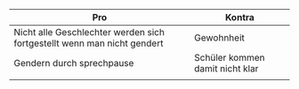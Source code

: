 
| Pro                                                                     | Kontra                          |
| ----------------------------------------------------------------------- | ------------------------------- |
| Nicht alle Geschlechter werden sich fortgestellt wenn man nicht gendert | Gewohnheit                      |
| Gendern durch sprechpause                                               | Schüler kommen damit nicht klar |
|                                                                         |                                 |
